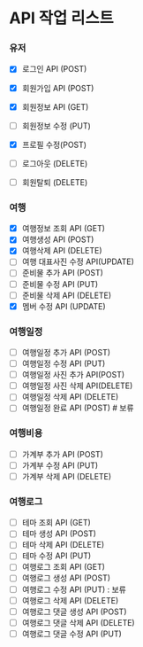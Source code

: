 # API 작업 리스트 

### 유저

- [x] 로그인 API (POST)
- [x] 회원가입 API (POST)
- [x] 회원정보 API (GET)
- [ ] 회원정보 수정 (PUT)
- [x] 프로필 수정(POST)
- [ ] 로그아웃 (DELETE)
- [ ] 회원탈퇴 (DELETE)


### 여행
- [x] 여행정보 조회 API (GET)
- [x] 여행생성 API (POST)
- [x] 여행삭제 API (DELETE)
- [ ] 여행 대표사진 수정 API(UPDATE)
- [ ] 준비물 추가 API (POST)
- [ ] 준비물 수정 API (PUT)
- [ ] 준비물 삭제 API (DELETE)
- [x] 멤버 수정 API (UPDATE)

### 여행일정
- [ ] 여행일정 추가 API (POST)
- [ ] 여행일정 수정 API (PUT)
- [ ] 여행일정 사진 추가 API(POST)
- [ ] 여행일정 사진 삭제 API(DELETE)
- [ ] 여행일정 삭제 API (DELETE)
- [ ] 여행일정 완료 API (POST) # 보류
### 여행비용
- [ ] 가계부 추가 API (POST)
- [ ] 가계부 수정 API (PUT)
- [ ] 가계부 삭제 API (DELETE)
### 여행로그
- [ ] 테마 조회 API (GET)
- [ ] 테마 생성 API (POST)
- [ ] 테마 삭제 API (DELETE)
- [ ] 테마 수정 API (PUT)
- [ ] 여행로그 조회 API (GET)
- [ ] 여행로그 생성 API (POST)
- [ ] 여행로그 수정 API (PUT) : 보류
- [ ] 여행로그 삭제 API (DELETE)
- [ ] 여행로그 댓글 생성 API (POST)
- [ ] 여행로그 댓글 삭제 API (DELETE)
- [ ] 여행로그 댓글 수정 API (PUT)
